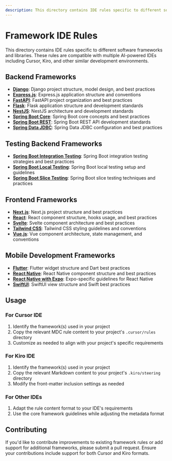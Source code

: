 ```yaml
---
description: This directory contains IDE rules specific to different software frameworks and libraries. These rules are compatible with multiple AI-powered IDEs including Cursor, Kiro, and other similar development environments.
---
```


# Framework IDE Rules

This directory contains IDE rules specific to different software frameworks and libraries. These rules are compatible with multiple AI-powered IDEs including Cursor, Kiro, and other similar development environments.

## Backend Frameworks

- **[Django](./django.md)**: Django project structure, model design, and best practices
- **[Express.js](./node-express.md)**: Express.js application structure and conventions
- **[FastAPI](./fastapi.md)**: FastAPI project organization and best practices
- **[Flask](./flask.md)**: Flask application structure and development standards
- **[NestJS](./typescript-nestjs.md)**: NestJS architecture and development standards
- **[Spring Boot Core](./spring-boot-core.md)**: Spring Boot core concepts and best practices
- **[Spring Boot REST](./spring-boot-rest.md)**: Spring Boot REST API development standards
- **[Spring Data JDBC](./spring-data-jdbc.md)**: Spring Data JDBC configuration and best practices

## Testing Backend Frameworks

- **[Spring Boot Integration Testing](./spring-boot-integration-testing.md)**: Spring Boot integration testing strategies and best practices
- **[Spring Boot Local Testing](./spring-boot-local-testing.md)**: Spring Boot local testing setup and guidelines
- **[Spring Boot Slice Testing](./spring-boot-slice-testing.md)**: Spring Boot slice testing techniques and practices

## Frontend Frameworks

- **[Next.js](./nextjs.md)**: Next.js project structure and best practices
- **[React](./react.md)**: React component structure, hooks usage, and best practices
- **[Svelte](./svelte.md)**: Svelte component architecture and best practices
- **[Tailwind CSS](./tailwind.md)**: Tailwind CSS styling guidelines and conventions
- **[Vue.js](./vuejs.md)**: Vue component architecture, state management, and conventions

## Mobile Development Frameworks

- **[Flutter](./flutter.md)**: Flutter widget structure and Dart best practices
- **[React Native](./react-native.md)**: React Native component structure and best practices
- **[React Native with Expo](./react-native-expo.md)**: Expo-specific guidelines for React Native
- **[SwiftUI](./swiftui.md)**: SwiftUI view structure and Swift best practices

## Usage

### For Cursor IDE
1. Identify the framework(s) used in your project
2. Copy the relevant MDC rule content to your project's `.cursor/rules` directory
3. Customize as needed to align with your project's specific requirements

### For Kiro IDE
1. Identify the framework(s) used in your project
2. Copy the relevant Markdown content to your project's `.kiro/steering` directory
3. Modify the front-matter inclusion settings as needed

### For Other IDEs
1. Adapt the rule content format to your IDE's requirements
2. Use the core framework guidelines while adjusting the metadata format

## Contributing

If you'd like to contribute improvements to existing framework rules or add support for additional frameworks, please submit a pull request. Ensure your contributions include support for both Cursor and Kiro formats. 